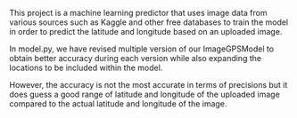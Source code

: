 This project is a machine learning predictor that uses image data from various sources such as Kaggle and other free databases to train the model in order to predict the latitude and longitude based on an uploaded image.

In model.py, we have revised multiple version of our ImageGPSModel to obtain better accuracy during each version while also expanding the locations to be included within the model. 

However, the accuracy is not the most accurate in terms of precisions but it does guess a good range of latitude and longitude of the uploaded image compared to the actual latitude and longitude of the image.
